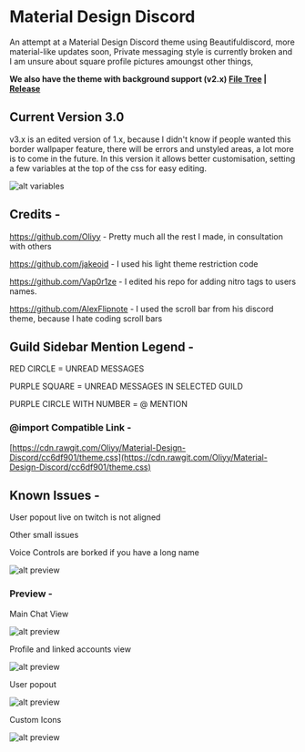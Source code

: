 # Material Design Discord

An attempt at a Material Design Discord theme using Beautifuldiscord, more material-like updates soon, Private messaging style is currently
broken and I am unsure about square profile pictures amoungst other things,

**We also have the theme with background support (v2.x) [File Tree](https://github.com/Oliyy/Material-Design-Discord/tree/soyouwantabackground) | [Release](https://github.com/Oliyy/Material-Design-Discord/releases/)**

## Current Version 3.0

v3.x is an edited version of 1.x, because I didn't know if people wanted this border wallpaper feature, there will be errors and unstyled areas, a lot more is to come in the future.
In this version it allows better customisation, setting a few variables at the top of the css for easy editing.



![alt variables](http://i.imgur.com/i1qhIGY.png)


## Credits -

https://github.com/Oliyy - Pretty much all the rest I made, in consultation with others

https://github.com/jakeoid - I used his light theme restriction code

https://github.com/Vap0r1ze - I edited his repo for adding nitro tags to users names.

https://github.com/AlexFlipnote - I used the scroll bar from his discord theme, because I hate coding scroll bars


## Guild Sidebar Mention Legend -

RED CIRCLE = UNREAD MESSAGES

PURPLE SQUARE = UNREAD MESSAGES IN SELECTED GUILD

PURPLE CIRCLE WITH NUMBER = @ MENTION

### @import Compatible Link -
[https://cdn.rawgit.com/Oliyy/Material-Design-Discord/cc6df901/theme.css](https://cdn.rawgit.com/Oliyy/Material-Design-Discord/cc6df901/theme.css)

## Known Issues -

User popout live on twitch is not aligned

Other small issues

Voice Controls are borked if you have a long name

![alt preview](http://i.imgur.com/x1OsSq5.png)


### Preview -

Main Chat View

![alt preview](http://i.imgur.com/rfTVaw1.png)

Profile and linked accounts view

![alt preview](http://i.imgur.com/8iYwygc.png)

User popout

![alt preview](http://i.imgur.com/qX1J4aY.png)

Custom Icons

![alt preview](http://i.imgur.com/KvCwgC1.png)
